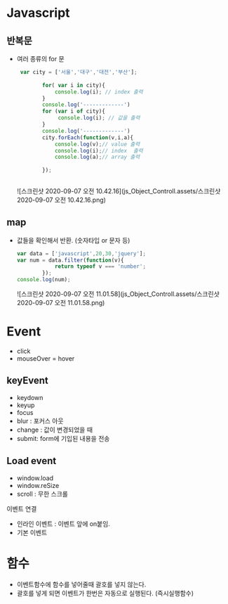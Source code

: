 # Javascript

## 반복문

* 여러 종류의 for 문

  ```javascript
   var city = ['서울','대구','대전','부산'];
          
          for( var i in city){
              console.log(i); // index 출력
          }
          console.log('-------------')
          for (var i of city){
               console.log(i); // 값을 출력 
          }
          console.log('-------------')
          city.forEach(function(v,i,a){
              console.log(v);// value 출력 
              console.log(i);// index  출력
              console.log(a);// array 출력
              
          });
              
  ```

  ![스크린샷 2020-09-07 오전 10.42.16](js_Object_Controll.assets/스크린샷 2020-09-07 오전 10.42.16.png)

## map

* 값들을 확인해서 반환. (숫자타입 or 문자 등)

  ```javascript
  var data = ['javascript',20,30,'jquery'];
  var num = data.filter(function(v){
              return typeof v === 'number';
          });
  console.log(num);
  ```

  ![스크린샷 2020-09-07 오전 11.01.58](js_Object_Controll.assets/스크린샷 2020-09-07 오전 11.01.58.png)





# Event

* click
* mouseOver = hover



## keyEvent

* keydown
* keyup
* focus
* blur : 포커스 아웃
* change : 값이 변경되었을 때
* submit: form에 기입된 내용을 전송

## Load event

* window.load
* window.reSize
* scroll : 무한 스크롤



이벤트 연결

* 인라인 이벤트 : 이벤트 앞에 on붙임.
* 기본 이벤트 



# 함수

* 이벤트함수에 함수를 넣어줄때 괄호를 넣지 않는다.
* 괄호를 넣게 되면 이벤트가 한번은 자동으로 실행된다. (즉시실행함수)





 